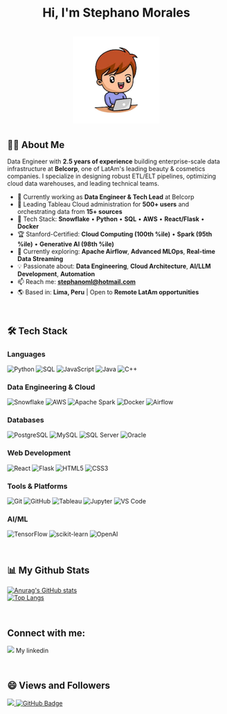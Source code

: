 ### <h1 align="center">Hi, I'm Stephano Morales</h1>

<h1 align="center"><a href="#"><img width="200" height="200" src="images/images-removebg-preview.png"/></a></h1>

## 🙋‍♂️ About Me

Data Engineer with **2.5 years of experience** building enterprise-scale data infrastructure at **Belcorp**, one of LatAm's leading beauty & cosmetics companies. I specialize in designing robust ETL/ELT pipelines, optimizing cloud data warehouses, and leading technical teams.

- 🔭 Currently working as **Data Engineer & Tech Lead** at Belcorp
- 💼 Leading Tableau Cloud administration for **500+ users** and orchestrating data from **15+ sources**
- 🎯 Tech Stack: **Snowflake** • **Python** • **SQL** • **AWS** • **React/Flask** • **Docker**
- 🏆 Stanford-Certified: **Cloud Computing (100th %ile)** • **Spark (95th %ile)** • **Generative AI (98th %ile)**
- 🌱 Currently exploring: **Apache Airflow**, **Advanced MLOps**, **Real-time Data Streaming**
- 💡 Passionate about: **Data Engineering**, **Cloud Architecture**, **AI/LLM Development**, **Automation**
- 📫 Reach me: **stephanoml@hotmail.com**
- 🌎 Based in: **Lima, Peru** | Open to **Remote LatAm opportunities**
<br/>

## 🛠️ Tech Stack

### **Languages**
![Python](https://img.shields.io/badge/Python-3776AB?style=for-the-badge&logo=python&logoColor=white)
![SQL](https://img.shields.io/badge/SQL-4479A1?style=for-the-badge&logo=postgresql&logoColor=white)
![JavaScript](https://img.shields.io/badge/JavaScript-F7DF1E?style=for-the-badge&logo=javascript&logoColor=black)
![Java](https://img.shields.io/badge/Java-ED8B00?style=for-the-badge&logo=java&logoColor=white)
![C++](https://img.shields.io/badge/C++-00599C?style=for-the-badge&logo=cplusplus&logoColor=white)

### **Data Engineering & Cloud**
![Snowflake](https://img.shields.io/badge/Snowflake-29B5E8?style=for-the-badge&logo=snowflake&logoColor=white)
![AWS](https://img.shields.io/badge/AWS-232F3E?style=for-the-badge&logo=amazon-aws&logoColor=white)
![Apache Spark](https://img.shields.io/badge/Apache_Spark-E25A1C?style=for-the-badge&logo=apachespark&logoColor=white)
![Docker](https://img.shields.io/badge/Docker-2496ED?style=for-the-badge&logo=docker&logoColor=white)
![Airflow](https://img.shields.io/badge/Airflow-017CEE?style=for-the-badge&logo=apache-airflow&logoColor=white)

### **Databases**
![PostgreSQL](https://img.shields.io/badge/PostgreSQL-316192?style=for-the-badge&logo=postgresql&logoColor=white)
![MySQL](https://img.shields.io/badge/MySQL-4479A1?style=for-the-badge&logo=mysql&logoColor=white)
![SQL Server](https://img.shields.io/badge/SQL_Server-CC2927?style=for-the-badge&logo=microsoft-sql-server&logoColor=white)
![Oracle](https://img.shields.io/badge/Oracle-F80000?style=for-the-badge&logo=oracle&logoColor=white)

### **Web Development**
![React](https://img.shields.io/badge/React-20232A?style=for-the-badge&logo=react&logoColor=61DAFB)
![Flask](https://img.shields.io/badge/Flask-000000?style=for-the-badge&logo=flask&logoColor=white)
![HTML5](https://img.shields.io/badge/HTML5-E34F26?style=for-the-badge&logo=html5&logoColor=white)
![CSS3](https://img.shields.io/badge/CSS3-1572B6?style=for-the-badge&logo=css3&logoColor=white)

### **Tools & Platforms**
![Git](https://img.shields.io/badge/Git-F05032?style=for-the-badge&logo=git&logoColor=white)
![GitHub](https://img.shields.io/badge/GitHub-181717?style=for-the-badge&logo=github&logoColor=white)
![Tableau](https://img.shields.io/badge/Tableau-E97627?style=for-the-badge&logo=tableau&logoColor=white)
![Jupyter](https://img.shields.io/badge/Jupyter-F37626?style=for-the-badge&logo=jupyter&logoColor=white)
![VS Code](https://img.shields.io/badge/VS_Code-007ACC?style=for-the-badge&logo=visual-studio-code&logoColor=white)

### **AI/ML**
![TensorFlow](https://img.shields.io/badge/TensorFlow-FF6F00?style=for-the-badge&logo=tensorflow&logoColor=white)
![scikit-learn](https://img.shields.io/badge/scikit--learn-F7931E?style=for-the-badge&logo=scikit-learn&logoColor=white)
![OpenAI](https://img.shields.io/badge/OpenAI-412991?style=for-the-badge&logo=openai&logoColor=white)

<br/>

## 📊 My Github Stats

  [![Anurag's GitHub stats](https://github-readme-stats.vercel.app/api?username=Stph2001&hide=prs&count_private=true&show_icons=true&theme=tokyonight)](https://github.com/anuraghazra/github-readme-stats)  
  [![Top Langs](https://github-readme-stats.vercel.app/api/top-langs/?username=Stph2001&layout=compact&theme=tokyonight)](https://github.com/anuraghazra/github-readme-stats)
</p>

<br/>

## Connect with me:

<a href="https://www.linkedin.com/in/stephano-morales-1892701a0/" target="_blank"> <img src="https://www.vectorlogo.zone/logos/linkedin/linkedin-icon.svg" widht="20" height="20"/></a> My linkedin

<br/>

## 😄 Views and Followers


  <a href="https://github.com/Stph2001/github-profile-views-counter">
    <img src="https://komarev.com/ghpvc/?username=Stph2001">
  </a>
  <a href="https://github.com/Stph2001?tab=followers"><img src="https://img.shields.io/github/followers/Stph2001?label=Followers&style=social" alt="GitHub Badge"></a>

<!--
**Stph2001/Stph2001** is a ✨ _special_ ✨ repository because its `README.md` (this file) appears on your GitHub profile.

Here are some ideas to get you started:

- 🔭 I’m currently working on ...
- 🌱 I’m currently learning ...
- 👯 I’m looking to collaborate on ...
- 🤔 I’m looking for help with ...
- 💬 Ask me about ...
- 📫 How to reach me: ...
- 😄 Pronouns: ...
- ⚡ Fun fact: ...
-->
